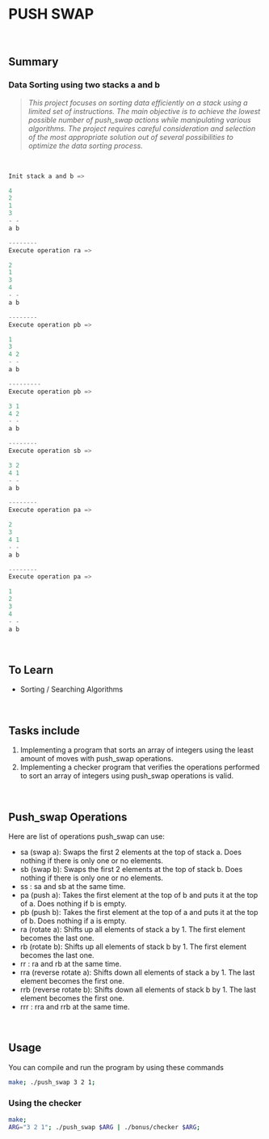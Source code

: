 # PUSH SWAP

<br/>

## Summary
### Data Sorting using two stacks a and b
> *This project focuses on sorting data efficiently on a stack using a limited set of instructions. The main objective is to achieve the lowest possible number of push_swap actions while manipulating various algorithms. The project requires careful consideration and selection of the most appropriate solution out of several possibilities to optimize the data sorting process.*

<br>

```c
Init stack a and b =>

4
2
1
3
- -
a b

--------
Execute operation ra =>

2
1
3
4
- -
a b

--------
Execute operation pb =>

1
3
4 2
- -
a b

---------
Execute operation pb =>

3 1
4 2
- -
a b

--------
Execute operation sb =>

3 2
4 1
- -
a b

--------
Execute operation pa =>

2
3 
4 1
- -
a b

--------
Execute operation pa =>

1
2
3 
4 
- -
a b
```

<br/>

## To Learn

- Sorting / Searching Algorithms

<br/>

## Tasks include

1. Implementing a program that sorts an array of integers using the least amount of moves with push_swap operations.
2. Implementing a checker program that verifies the operations performed to sort an array of integers using push_swap operations is valid.

<br/>

## Push_swap Operations

Here are list of operations push_swap can use:

- sa (swap a): Swaps the first 2 elements at the top of stack a. Does nothing if there is only one or no elements.
- sb (swap b): Swaps the first 2 elements at the top of stack b. Does nothing if there is only one or no elements.
- ss : sa and sb at the same time.
- pa (push a): Takes the first element at the top of b and puts it at the top of a. Does nothing if b is empty.
- pb (push b): Takes the first element at the top of a and puts it at the top of b. Does nothing if a is empty.
- ra (rotate a): Shifts up all elements of stack a by 1. The first element becomes the last one.
- rb (rotate b): Shifts up all elements of stack b by 1. The first element becomes the last one.
- rr : ra and rb at the same time.
- rra (reverse rotate a): Shifts down all elements of stack a by 1. The last element becomes the first one.
- rrb (reverse rotate b): Shifts down all elements of stack b by 1. The last element becomes the first one.
- rrr : rra and rrb at the same time.

<br/>

## Usage
You can compile and run the program by using these commands

``` bash
make; ./push_swap 3 2 1;
```

### Using the checker
``` bash
make;
ARG="3 2 1"; ./push_swap $ARG | ./bonus/checker $ARG;
```
